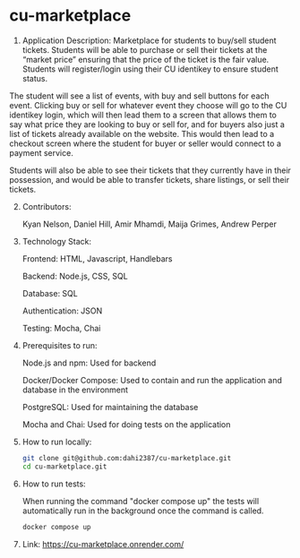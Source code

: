 # cu-marketplace
1. Application Description:
  Marketplace for students to buy/sell student tickets. Students will be able to purchase or sell their tickets at the “market price” ensuring that the price of the ticket is the fair value. Students will register/login using their CU identikey to ensure student status.

  The student will see a list of events, with buy and sell buttons for each event. Clicking buy or sell for whatever event they choose will go to the CU identikey login, which will then lead them to a screen that allows them to say what price they are looking to buy or sell for, and for buyers also just a list of tickets already available on the website. This would then lead to a checkout screen where the student for buyer or seller would connect to a payment service.

  Students will also be able to see their tickets that they currently have in their possession, and would be able to transfer tickets, share listings, or sell their tickets.

2. Contributors:

    Kyan Nelson, Daniel Hill, Amir Mhamdi, Maija Grimes, Andrew Perper

3. Technology Stack:

    Frontend: HTML, Javascript, Handlebars

    Backend: Node.js, CSS, SQL

    Database: SQL

    Authentication: JSON

    Testing: Mocha, Chai

4. Prerequisites to run:
  
    Node.js and npm: Used for backend 

    Docker/Docker Compose: Used to contain and run the application and database in the environment

    PostgreSQL: Used for maintaining the database

    Mocha and Chai: Used for doing tests on the application 

5. How to run locally:
   ```bash
   git clone git@github.com:dahi2387/cu-marketplace.git
   cd cu-marketplace.git
6. How to run tests:

   When running the command "docker compose up" the tests will automatically run in the background once the command is called.

   ```bash 
   docker compose up
7. Link:
  https://cu-marketplace.onrender.com/


